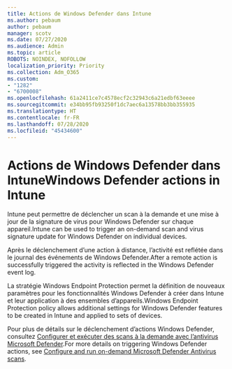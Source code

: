 ```yaml
---
title: Actions de Windows Defender dans Intune
ms.author: pebaum
author: pebaum
manager: scotv
ms.date: 07/27/2020
ms.audience: Admin
ms.topic: article
ROBOTS: NOINDEX, NOFOLLOW
localization_priority: Priority
ms.collection: Adm_O365
ms.custom:
- "1282"
- "6700008"
ms.openlocfilehash: 61a2411ce7c4578ecf2c32943c6a21edbf63eeee
ms.sourcegitcommit: e34bb95fb93250f1dc7aec6a13578bb3bb355935
ms.translationtype: HT
ms.contentlocale: fr-FR
ms.lasthandoff: 07/28/2020
ms.locfileid: "45434600"
---
```

# <a name="windows-defender-actions-in-intune"></a><span data-ttu-id="9b77c-102">Actions de Windows Defender dans Intune</span><span class="sxs-lookup"><span data-stu-id="9b77c-102">Windows Defender actions in Intune</span></span>

<span data-ttu-id="9b77c-103">Intune peut permettre de déclencher un scan à la demande et une mise à jour de la signature de virus pour Windows Defender sur chaque appareil.</span><span class="sxs-lookup"><span data-stu-id="9b77c-103">Intune can be used to trigger an on-demand scan and virus signature update for Windows Defender on individual devices.</span></span>

<span data-ttu-id="9b77c-104">Après le déclenchement d’une action à distance, l’activité est reflétée dans le journal des événements de Windows Defender.</span><span class="sxs-lookup"><span data-stu-id="9b77c-104">After a remote action is successfully triggered the activity is reflected in the Windows Defender event log.</span></span>

<span data-ttu-id="9b77c-105">La stratégie Windows Endpoint Protection permet la définition de nouveaux paramètres pour les fonctionnalités Windows Defender à créer dans Intune et leur application à des ensembles d’appareils.</span><span class="sxs-lookup"><span data-stu-id="9b77c-105">Windows Endpoint Protection policy allows additional settings for Windows Defender features to be created in Intune and applied to sets of devices.</span></span>

<span data-ttu-id="9b77c-106">Pour plus de détails sur le déclenchement d’actions Windows Defender, consultez [Configurer et exécuter des scans à la demande avec l’antivirus Microsoft Defender](https://docs.microsoft.com/windows/security/threat-protection/windows-defender-antivirus/run-scan-windows-defender-antivirus).</span><span class="sxs-lookup"><span data-stu-id="9b77c-106">For more details on triggering Windows Defender actions, see [Configure and run on-demand Microsoft Defender Antivirus scans](https://docs.microsoft.com/windows/security/threat-protection/windows-defender-antivirus/run-scan-windows-defender-antivirus).</span></span>